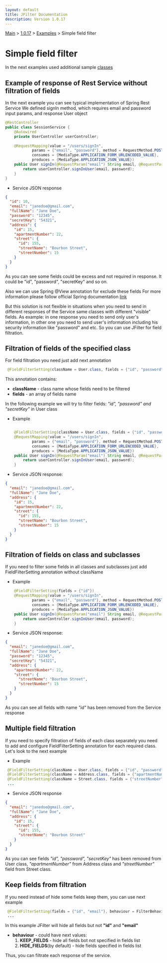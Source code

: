 ```yaml
---
layout: default
title: JFilter Documentation
description: Version 1.0.17
---
```


[Main](../../../index.MD) > [1.0.17](../../index.MD) >  [Examples](../index.MD) > Simple field filter

# Simple field filter
In the next examples used additional sample [classes](../example-classes/index.MD)

## Example of response of Rest Service without filtration of fields
In the next example you can see typical implementation of Spring Rest Service
We defined signIn method, which requires email and password input params, and response User object

```java
@RestController
public class SessionService {
    @Autowired
    private UserController userController;   
    
    @RequestMapping(value = "/users/signIn",
            params = {"email", "password"}, method = RequestMethod.POST,
            consumes = {MediaType.APPLICATION_FORM_URLENCODED_VALUE},
            produces = {MediaType.APPLICATION_JSON_VALUE})            
    public User signIn(@RequestParam("email") String email, @RequestParam("password") String password) {
        return userController.signInUser(email, password);
    }
}
```

* Service JSON response

```json
{
  "id": 10,
  "email": "janedoe@gmail.com", 
  "fullName": "Jane Doe",
  "password": "12345",
  "secretKey": "54321",
  "address": {
    "id": 15,
    "apartmentNumber": 22,
    "street": {
      "id": 155,
      "streetName": "Bourbon Street",
      "streetNumber": 15
    }
  }
}
```

As you can see some fields could be excess and not required in response. 
It could be "id", "password", "secretKey" and so on.

Also we can use Spring @View annotation for exclude these fields
For more information please follow official Spring documentation [link](https://docs.spring.io/spring-framework/docs/current/javadoc-api/org/springframework/web/servlet/View.html)

But this solution is not flexible in situations when you need to send in different responses of the Service same classes with different "visible" fields.
As example: in one response you need to send only user's information, in other one you need to send user's information including his security information like "password" and etc.
So you can use JFilter for field filtration. 


## Filtration of fields of the specified class
For field filtration you need just add next annotation

```java
 @FieldFilterSetting(className = User.class, fields = {"id", "password", "secretKey"})
```
This annotation contains:
  * **className** - class name whose fields need to be filtered
  * **fields** - an array of fields name

In the following example we will try to filter fields: *"id", "password" and "secretKey"* in User class

* Example

```java

    @FieldFilterSetting(className = User.class, fields = {"id", "password", "secretKey"})
    @RequestMapping(value = "/users/signIn",
            params = {"email", "password"}, method = RequestMethod.POST,
            consumes = {MediaType.APPLICATION_FORM_URLENCODED_VALUE},
            produces = {MediaType.APPLICATION_JSON_VALUE})            
    public User signIn(@RequestParam("email") String email, @RequestParam("password") String password) {
        return userController.signInUser(email, password);
    }

```

* Service JSON response:

```json
{ 
  "email": "janedoe@gmail.com", 
  "fullName": "Jane Doe",
  "address": {
    "id": 15,
    "apartmentNumber": 22,
    "street": {
      "id": 155,
      "streetName": "Bourbon Street",
      "streetNumber": 15
    }
  }
}
```

## Filtration of fields on class and subclasses
If you need to filter some fields in all classes and subclasses just add FieldFilterSetting annotation without className

* Example

```java
    @FieldFilterSetting(fields = {"id"})
    @RequestMapping(value = "/users/signIn",
            params = {"email", "password"}, method = RequestMethod.POST,
            consumes = {MediaType.APPLICATION_FORM_URLENCODED_VALUE},
            produces = {MediaType.APPLICATION_JSON_VALUE})            
    public User signIn(@RequestParam("email") String email, @RequestParam("password") String password) {
        return userController.signInUser(email, password);
    }    
```

* Service JSON response:

```json
{ 
  "email": "janedoe@gmail.com", 
  "fullName": "Jane Doe",
  "password": "12345",
  "secretKey": "54321",
  "address": {  
    "apartmentNumber": 22,
    "street": {    
      "streetName": "Bourbon Street",
      "streetNumber": 15
    }
  }
}
```

As you can see all fields with name *"id"* has been removed from the Service response

## Multiple field filtration
If you need to specify filtration of fields of each class separately you need to add and configure FieldFilterSetting annotation
for each required class. Let's look to the next example

* Example

```java
 @FieldFilterSetting(className = User.class, fields = {"id", "password", "secretKey"})
 @FieldFilterSetting(className = Address.class, fields = {"apartmentNumber"})
 @FieldFilterSetting(className = Street.class, fields = {"streetNumber"})
 ...
```

* Service JSON response

```json
{
  "email": "janedoe@gmail.com", 
  "fullName": "Jane Doe",
  "address": {
    "id": 15,
    "street": {
      "id": 155,
      "streetName": "Bourbon Street"
    }
  }
}
```

As you can see fields *"id", "password", "secretKey"* has been removed from User class, *"apartmentNumber"* from Address class 
and *"streetNumber"* field from Street class.

## Keep fields from filtration
If you need instead of hide some fields keep them, you can use next example

```java
 @FieldFilterSetting(fields = {"id", "email"}, behaviour = FilterBehaviour.KEEP_FIELDS)
 ...
```
In this example JFilter will hide all fields but not **"id"** and **"email"**
* **behaviour** - could have next values:
  1. **KEEP_FIELDS** - hide all fields bot not specified in fields list
  2. **HIDE_FIELDS**(by default) - hide fields specified in fields list

Thus, you can filtrate each response of the service.